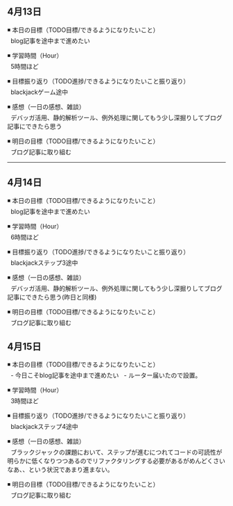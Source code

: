 ## 4月13日
◾ 本日の目標（TODO目標/できるようになりたいこと）<br>
&nbsp; blog記事を途中まで進めたい

◾ 学習時間（Hour）<br>
&nbsp; 5時間ほど

◾ 目標振り返り（TODO進捗/できるようになりたいこと振り返り）<br>
&nbsp; blackjackゲーム途中

◾ 感想（一日の感想、雑談）<br>
&nbsp; デバッガ活用、静的解析ツール、例外処理に関してもう少し深掘りしてブログ記事にできたら思う

◾ 明日の目標（TODO目標/できるようになりたいこと）<br>
&nbsp; ブログ記事に取り組む

---

## 4月14日
◾ 本日の目標（TODO目標/できるようになりたいこと）<br>
&nbsp; blog記事を途中まで進めたい

◾ 学習時間（Hour）<br>
&nbsp; 6時間ほど

◾ 目標振り返り（TODO進捗/できるようになりたいこと振り返り）<br>
&nbsp; blackjackステップ3途中

◾ 感想（一日の感想、雑談）<br>
&nbsp; デバッガ活用、静的解析ツール、例外処理に関してもう少し深掘りしてブログ記事にできたら思う(昨日と同様)

◾ 明日の目標（TODO目標/できるようになりたいこと）<br>
&nbsp; ブログ記事に取り組む

## 4月15日
◾ 本日の目標（TODO目標/できるようになりたいこと）<br>
&nbsp; - 今日こそblog記事を途中まで進めたい
&nbsp; - ルーター届いたので設置。

◾ 学習時間（Hour）<br>
&nbsp; 3時間ほど

◾ 目標振り返り（TODO進捗/できるようになりたいこと振り返り）<br>
&nbsp; blackjackステップ4途中

◾ 感想（一日の感想、雑談）<br>
&nbsp; ブラックジャックの課題において、ステップが進むにつれてコードの可読性が明らかに低くなりつつあるのでリファクタリングする必要があるがめんどくさいなあ、、という状況であまり進まない。

◾ 明日の目標（TODO目標/できるようになりたいこと）<br>
&nbsp; ブログ記事に取り組む
